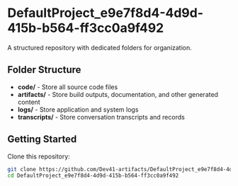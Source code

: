 # DefaultProject_e9e7f8d4-4d9d-415b-b564-ff3cc0a9f492
A structured repository with dedicated folders for organization.

## Folder Structure

- **code/** - Store all source code files
- **artifacts/** - Store build outputs, documentation, and other generated content
- **logs/** - Store application and system logs
- **transcripts/** - Store conversation transcripts and records

## Getting Started

Clone this repository:
```bash
git clone https://github.com/Dev41-artifacts/DefaultProject_e9e7f8d4-4d9d-415b-b564-ff3cc0a9f492
cd DefaultProject_e9e7f8d4-4d9d-415b-b564-ff3cc0a9f492
```
